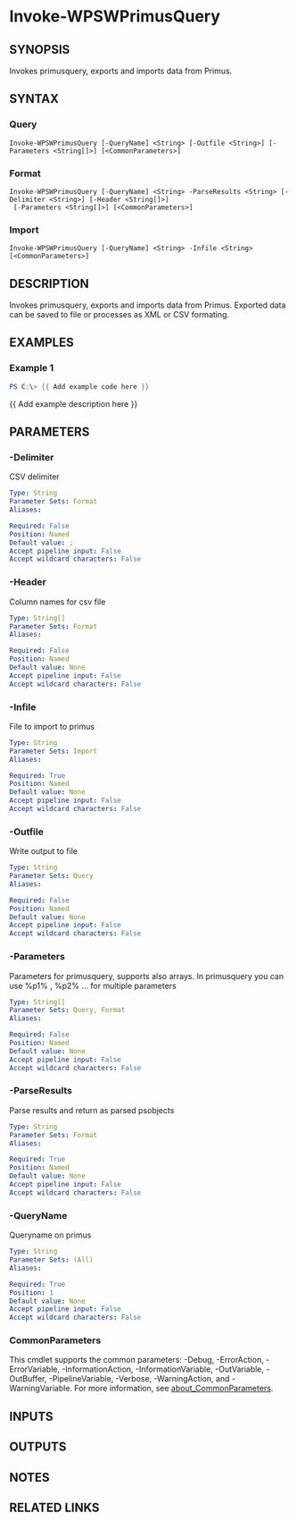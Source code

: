 ﻿---
external help file: WilmaPSWorker-help.xml
Module Name: WilmaPSWorker
online version:
schema: 2.0.0
---

# Invoke-WPSWPrimusQuery

## SYNOPSIS
Invokes primusquery, exports and imports data from Primus.

## SYNTAX

### Query
```
Invoke-WPSWPrimusQuery [-QueryName] <String> [-Outfile <String>] [-Parameters <String[]>] [<CommonParameters>]
```

### Format
```
Invoke-WPSWPrimusQuery [-QueryName] <String> -ParseResults <String> [-Delimiter <String>] [-Header <String[]>]
 [-Parameters <String[]>] [<CommonParameters>]
```

### Import
```
Invoke-WPSWPrimusQuery [-QueryName] <String> -Infile <String> [<CommonParameters>]
```

## DESCRIPTION
Invokes primusquery, exports and imports data from Primus.
Exported data can be saved
to file or processes as XML or CSV formating.

## EXAMPLES

### Example 1
```powershell
PS C:\> {{ Add example code here }}
```

{{ Add example description here }}

## PARAMETERS

### -Delimiter
CSV delimiter

```yaml
Type: String
Parameter Sets: Format
Aliases:

Required: False
Position: Named
Default value: ;
Accept pipeline input: False
Accept wildcard characters: False
```

### -Header
Column names for csv file

```yaml
Type: String[]
Parameter Sets: Format
Aliases:

Required: False
Position: Named
Default value: None
Accept pipeline input: False
Accept wildcard characters: False
```

### -Infile
File to import to primus

```yaml
Type: String
Parameter Sets: Import
Aliases:

Required: True
Position: Named
Default value: None
Accept pipeline input: False
Accept wildcard characters: False
```

### -Outfile
Write output to file

```yaml
Type: String
Parameter Sets: Query
Aliases:

Required: False
Position: Named
Default value: None
Accept pipeline input: False
Accept wildcard characters: False
```

### -Parameters
Parameters for primusquery, supports also arrays.
In primusquery you can use %p1% , %p2% ...
for multiple parameters

```yaml
Type: String[]
Parameter Sets: Query, Format
Aliases:

Required: False
Position: Named
Default value: None
Accept pipeline input: False
Accept wildcard characters: False
```

### -ParseResults
Parse results and return as parsed psobjects

```yaml
Type: String
Parameter Sets: Format
Aliases:

Required: True
Position: Named
Default value: None
Accept pipeline input: False
Accept wildcard characters: False
```

### -QueryName
Queryname on primus

```yaml
Type: String
Parameter Sets: (All)
Aliases:

Required: True
Position: 1
Default value: None
Accept pipeline input: False
Accept wildcard characters: False
```

### CommonParameters
This cmdlet supports the common parameters: -Debug, -ErrorAction, -ErrorVariable, -InformationAction, -InformationVariable, -OutVariable, -OutBuffer, -PipelineVariable, -Verbose, -WarningAction, and -WarningVariable. For more information, see [about_CommonParameters](http://go.microsoft.com/fwlink/?LinkID=113216).

## INPUTS

## OUTPUTS

## NOTES

## RELATED LINKS
